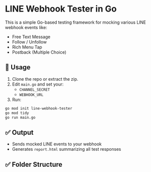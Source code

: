 
# LINE Webhook Tester in Go

This is a simple Go-based testing framework for mocking various LINE webhook events like:

- Free Text Message
- Follow / Unfollow
- Rich Menu Tap
- Postback (Multiple Choice)

## 🧪 Usage

1. Clone the repo or extract the zip.
2. Edit `main.go` and set your:
   - `CHANNEL_SECRET`
   - `WEBHOOK_URL`
3. Run:

```bash
go mod init line-webhook-tester
go mod tidy
go run main.go
```

## ✅ Output

- Sends mocked LINE events to your webhook
- Generates `report.html` summarizing all test responses

## ✅ Folder Structure
<!-- qa-int-automation/
├── config/
│   └── testcases.yaml
├── payloads/
│   ├── text_event.json
│   ├── follow.json
│   ├── unfollow.json
│   ├── postback.json
│   ├── rich_menu.json
│   └── multiple_choice.json
├── results/
│   (will be created when tests run)
├── tester/
│   ├── runner.go
│   ├── reporter.go
│   ├── signature.go
│   ├── types.go
│   └── pubsub.go
├── junitexport/
│   └── export_junit.go
├── main.go
├── README.md
└── .gitignore -->
